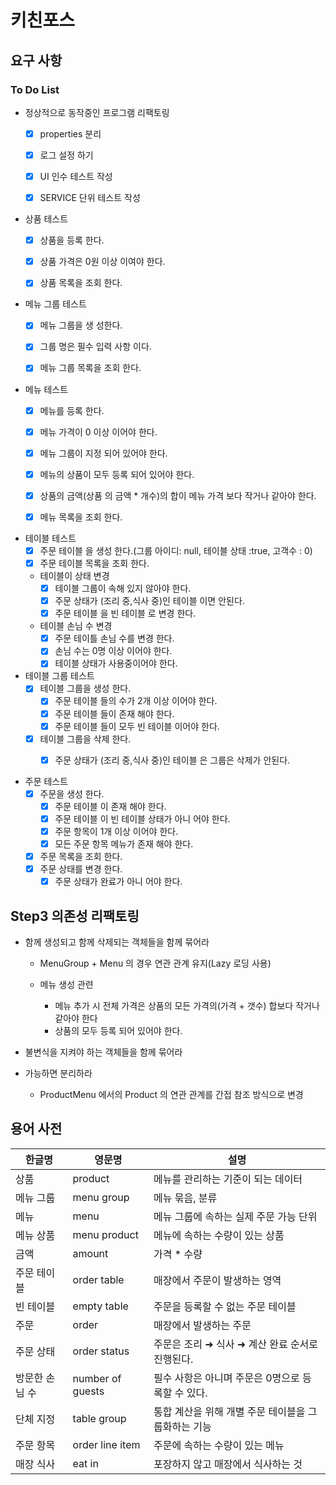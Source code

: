 # 키친포스

## 요구 사항

### To Do List
- 정상적으로 동작중인 프로그램 리팩토링
    - [x] properties 분리
    - [x] 로그 설정 하기
    - [x] UI 인수 테스트 작성
    - [x] SERVICE 단위 테스트 작성
    

- 상품 테스트
    - [x] 상품을 등록 한다.
    - [x] 상품 가격은 0원 이상 이여야 한다.
    - [x] 상품 목록을 조회 한다.


- 메뉴 그룹 테스트
    - [x] 메뉴 그룹을 생 성한다.
    - [x] 그룹 명은 필수 입력 사항 이다.
    - [x] 메뉴 그룹 목록을 조회 한다.


- 메뉴 테스트
    - [x] 메뉴를 등록 한다.
    - [x] 메뉴 가격이 0 이상 이어야 한다.
    - [x] 메뉴 그룹이 지정 되어 있어야 한다.
    - [x] 메뉴의 상품이 모두 등록 되어 있어야 한다.
    - [x] 상품의 금액(상품 의 금액 * 개수)의 합이 메뉴 가격 보다 작거나 같아야 한다.
    - [x] 메뉴 목록을 조회 한다.


- 테이블 테스트
    - [x] 주문 테이블 을 생성 한다.(그룹 아이디: null, 테이블 상태 :true, 고객수 : 0)
    - [x] 주문 테이블 목록을 조회 한다.
    
    - 테이블이 상태 변경
         - [x] 테이블 그룹이 속해 있지 않아야 한다.
         - [x] 주문 상태가 (조리 중,식사 중)인 테이블 이면 안된다.
         - [x] 주문 테이블 을 빈 테이블 로 변경 한다.
    
    - 테이블 손님 수 변경
         -[x] 주문 테이틀 손님 수를 변경 한다.
         -[x] 손님 수는 0명 이상 이어야 한다.
         -[x] 테이블 상태가 사용중이어야 한다.
    
- 테이블 그룹 테스트
    - [x] 테이블 그룹을 생성 한다.
      - [x] 주문 테이블 들의 수가 2개 이상 이어야 한다.
      - [x] 주문 테이블 들이 존재 해야 한다.
      - [x] 주문 테이블 들이 모두 빈 테이블 이어야 한다.
    - [x] 테이블 그룹을 삭제 한다.
      - [x] 주문 상태가 (조리 중,식사 중)인 테이블 은 그룹은 삭제가 안된다.
  

- 주문 테스트
    - [x] 주문을 생성 한다.
      - [x] 주문 테이블 이 존재 해야 한다.
      - [x] 주문 테이블 이 빈 테이블 상태가 아니 어야 한다.
      - [x] 주문 항목이 1개 이상 이어야 한다.
      - [x] 모든 주문 항목 메뉴가 존재 해야 한다.
    - [x] 주문 목록을 조회 한다.
    - [x] 주문 상태를 변경 한다.
      - [X] 주문 상태가 완료가 아니 어야 한다.
    
## Step3 의존성 리팩토링
+ 함께 생성되고 함께 삭제되는 객체들을 함께 묶어라 
   +  MenuGroup + Menu 의 경우 연관 관계 유지(Lazy 로딩 사용)
    
   + 메뉴 생성 관련
     + 메뉴 추가 시 전체 가격은 상품의 모든 가격의(가격 + 갯수) 합보다 작거나 같아야 한다
     + 상품의 모두 등록 되어 있어야 한다.


+ 불변식을 지켜야 하는 객체들을 함께 묶어라    
+ 가능하면 분리하라
   + ProductMenu 에서의 Product 의 연관 관계를 간접 참조 방식으로 변경



## 용어 사전

| 한글명 | 영문명 | 설명 |
| --- | --- | --- |
| 상품 | product | 메뉴를 관리하는 기준이 되는 데이터 |
| 메뉴 그룹 | menu group | 메뉴 묶음, 분류 |
| 메뉴 | menu | 메뉴 그룹에 속하는 실제 주문 가능 단위 |
| 메뉴 상품 | menu product | 메뉴에 속하는 수량이 있는 상품 |
| 금액 | amount | 가격 * 수량 |
| 주문 테이블 | order table | 매장에서 주문이 발생하는 영역 |
| 빈 테이블 | empty table | 주문을 등록할 수 없는 주문 테이블 |
| 주문 | order | 매장에서 발생하는 주문 |
| 주문 상태 | order status | 주문은 조리 ➜ 식사 ➜ 계산 완료 순서로 진행된다. |
| 방문한 손님 수 | number of guests | 필수 사항은 아니며 주문은 0명으로 등록할 수 있다. |
| 단체 지정 | table group | 통합 계산을 위해 개별 주문 테이블을 그룹화하는 기능 |
| 주문 항목 | order line item | 주문에 속하는 수량이 있는 메뉴 |
| 매장 식사 | eat in | 포장하지 않고 매장에서 식사하는 것 |
 
